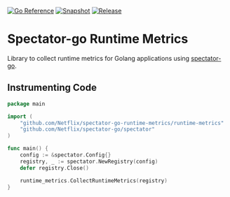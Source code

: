 [![Go Reference](https://pkg.go.dev/badge/github.com/Netflix/spectator-go.svg)](https://pkg.go.dev/github.com/Netflix/spectator-go)
[![Snapshot](https://github.com/Netflix/spectator-go/actions/workflows/snapshot.yml/badge.svg)](https://github.com/Netflix/spectator-go/actions/workflows/snapshot.yml)
[![Release](https://github.com/Netflix/spectator-go/actions/workflows/release.yml/badge.svg)](https://github.com/Netflix/spectator-go/actions/workflows/release.yml)

# Spectator-go Runtime Metrics

Library to collect runtime metrics for Golang applications using [spectator-go](https://github.com/Netflix/spectator-go).

## Instrumenting Code

```go
package main

import (
	"github.com/Netflix/spectator-go-runtime-metrics/runtime-metrics"
	"github.com/Netflix/spectator-go/spectator"
)

func main() {
	config := &spectator.Config{}
	registry, _ := spectator.NewRegistry(config)
	defer registry.Close()

	runtime_metrics.CollectRuntimeMetrics(registry)
}
```